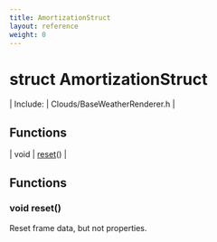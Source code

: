 ```yaml
---
title: AmortizationStruct
layout: reference
weight: 0
---
```

struct AmortizationStruct
===

| Include: | Clouds/BaseWeatherRenderer.h |



Functions
---

| void | [reset](#reset)() |


Functions
---
<a name="reset"></a>
### void reset()
Reset frame data, but not properties.
